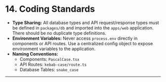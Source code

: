 # 14. Coding Standards

*   **Type Sharing:** All database types and API request/response types must be defined in `packages/db` and imported into the `apps/web` application. There should be no duplicate type definitions.
*   **Environment Variables:** Never access `process.env` directly in components or API routes. Use a centralized config object to expose environment variables to the application.
*   **Naming Conventions:**
    *   Components: `PascalCase.tsx`
    *   API Routes: `kebab-case/route.ts`
    -   Database Tables: `snake_case`

---
